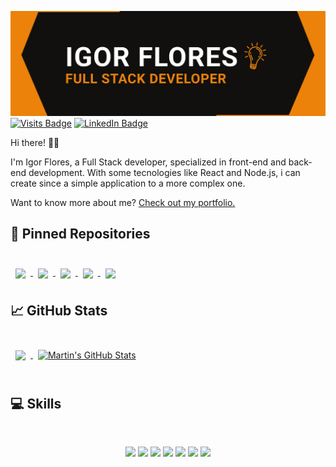 [![Igor Flores GitHub Banner](./images/banner.png)](https://igorfloresdev.vercel.app)
[![Visits Badge](https://badges.pufler.dev/visits/igorfloresdev/igorfloresdev)](https://igorfloresdev.vercel.app)
[![LinkedIn Badge](https://img.shields.io/badge/LinkedIn-Profile-informational?style=flat&logo=linkedin&logoColor=white&color=0D76A8)](https://www.linkedin.com/in/igorfloresdev/)

Hi there! 👋🏻

I'm Igor Flores, a Full Stack developer, specialized in front-end and back-end development. With some tecnologies like React and Node.js, i can create since a simple application to a more complex one.

Want to know more about me? [Check out my portfolio.](https://igorfloresdev.vercel.app)

## 📌 Pinned Repositories
  
<br>

<a href="https://github.com/igorfloresdev/pandora-web">
  <img align="center" style="margin:0.5rem" src="https://readme-stats.jonas-bernard.dev/api/pin/?username=igorfloresdev&repo=pandora-web&title_color=ffffff&text_color=c9cacc&icon_color=4AB197&bg_color=11100E" />
</a>

<a href="https://github.com/igorfloresdev/mybox">
  <img align="center" style="margin:0.5rem" src="https://readme-stats.jonas-bernard.dev/api/pin/?username=igorfloresdev&repo=mybox&title_color=ffffff&text_color=c9cacc&icon_color=4AB197&bg_color=11100E" />
</a>

<a href="https://github.com/igorfloresdev/cute-portfolio">
  <img align="center" style="margin:0.5rem" src="https://readme-stats.jonas-bernard.dev/api/pin/?username=igorfloresdev&repo=cute-portfolio&title_color=ffffff&text_color=c9cacc&icon_color=4AB197&bg_color=11100E" />
</a>

<a href="https://github.com/igorfloresdev/bikcraft">
  <img align="center" style="margin:0.5rem" src="https://readme-stats.jonas-bernard.dev/api/pin/?username=igorfloresdev&repo=bikcraft&title_color=ffffff&text_color=c9cacc&icon_color=4AB197&bg_color=11100E" />
</a>

<a href="https://github.com/igorfloresdev/lobo">
  <img align="center" style="margin:0.5rem" src="https://readme-stats.jonas-bernard.dev/api/pin/?username=igorfloresdev&repo=lobo&title_color=ffffff&text_color=c9cacc&icon_color=4AB197&bg_color=11100E" />
</a>

## &#x1f4c8; GitHub Stats

<br>

<a href="https://github.com/igorfloresdev">
  <img align="center" style="margin:0.5rem" src="https://readme-stats.jonas-bernard.dev/api/top-langs/?username=igorfloresdev&hide=html,css&title_color=ffffff&text_color=c9cacc&icon_color=4AB197&bg_color=11100E" />
</a>

<a href="https://github.com/igorfloresdev">
  <img align="center" style="margin:0.5rem" src="https://readme-stats.jonas-bernard.dev/api?username=igorfloresdev&show_icons=true&line_height=27&count_private=true&title_color=ffffff&text_color=c9cacc&icon_color=4AB097&bg_color=11100E" alt="Martin's GitHub Stats" />
</a>

<br>
<br>

 <h2>💻 Skills </h2>
 <br>
  <p align="center">
    <img src="https://img.shields.io/badge/Next.js-000000.svg?style=for-the-badge&logo=nextdotjs&logoColor=white" />
    <img src="https://img.shields.io/badge/React-61DAFB.svg?style=for-the-badge&logo=React&logoColor=black" />
    <img src="https://img.shields.io/badge/Tailwind%20CSS-06B6D4.svg?style=for-the-badge&logo=Tailwind-CSS&logoColor=white" />
    <img src="https://img.shields.io/badge/Node.js-339933.svg?style=for-the-badge&logo=nodedotjs&logoColor=white" />
    <img src="https://img.shields.io/badge/Prisma-2D3748.svg?style=for-the-badge&logo=Prisma&logoColor=white" />
    <img src="https://img.shields.io/badge/MySQL-4479A1.svg?style=for-the-badge&logo=MySQL&logoColor=white" />
    <img src="https://img.shields.io/badge/MongoDB-47A248.svg?style=for-the-badge&logo=MongoDB&logoColor=white" />
  <p>
  <br>



